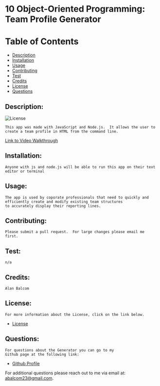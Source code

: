 # 10 Object-Oriented Programming: Team Profile Generator

# Table of Contents

- [Description](#description)
- [Installation](#installation)
- [Usage](#usage)
- [Contributing](#contributing)
- [Test](#test)
- [Credits](#credits)
- [License](#license)
- [Questions](#questions)

## Description:
![License](https://img.shields.io/badge/License-ISC-blue.svg "License Badge")

    This app was made with JavaScript and Node.js.  It allows the user to create a team profile in HTML from the command line.

[Link to Video Walkthrough](https://drive.google.com/file/d/1IIjrZ9H7G_PJlc4hBeXwzD0joF0pQzUn/view)

## Installation:
    Anyone with js and node.js will be able to run this app on their text editor or terminal

## Usage:
    The app is used by coporate professionals that need to quickly and efficiently create and modify existing team structures
    to accurately display their reporting lines.

## Contributing:
    Please submit a pull request.  For large changes please email me first.

## Test: 
    n/a
## Credits:
    Alan Balcom

## License:
    For more information about the License, click on the link below.


- [License](https://opensource.org/licenses/ISC)

##  Questions:
    For questions about the Generator you can go to my 
    Github page at the following link:

- [Github Profile](https://github.com/abalcs)

For additional questions please reach out to me via email at: abalcom23@gmail.com.
